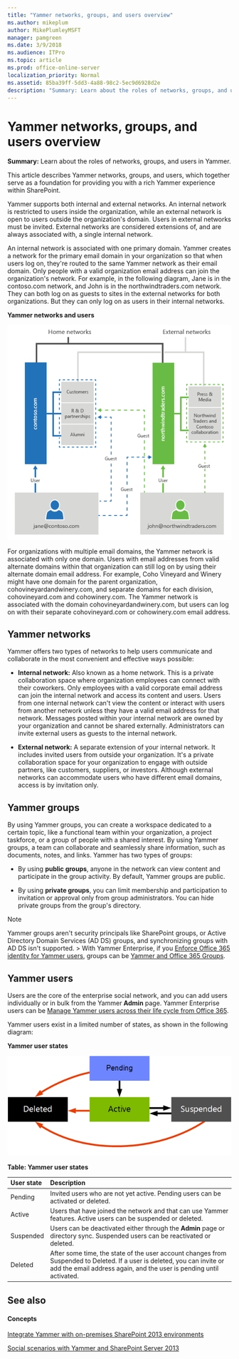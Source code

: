 ```yaml
---
title: "Yammer networks, groups, and users overview"
ms.author: mikeplum
author: MikePlumleyMSFT
manager: pamgreen
ms.date: 3/9/2018
ms.audience: ITPro
ms.topic: article
ms.prod: office-online-server
localization_priority: Normal
ms.assetid: 85ba39ff-5dd3-4a88-98c2-5ec9d6928d2e
description: "Summary: Learn about the roles of networks, groups, and users in Yammer."
---
```


# Yammer networks, groups, and users overview

 **Summary:** Learn about the roles of networks, groups, and users in Yammer. 
  
This article describes Yammer networks, groups, and users, which together serve as a foundation for providing you with a rich Yammer experience within SharePoint.
  
Yammer supports both internal and external networks. An internal network is restricted to users inside the organization, while an external network is open to users outside the organization's domain. Users in external networks must be invited. External networks are considered extensions of, and are always associated with, a single internal network.
  
An internal network is associated with one primary domain. Yammer creates a network for the primary email domain in your organization so that when users log on, they're routed to the same Yammer network as their email domain. Only people with a valid organization email address can join the organization's network. For example, in the following diagram, Jane is in the contoso.com network, and John is in the northwindtraders.com network. They can both log on as guests to sites in the external networks for both organizations. But they can only log on as users in their internal networks.
  
**Yammer networks and users**

![Yammer networks, groups, and users diagram](../media/YammerNetworksUsersGroups.png)
  
For organizations with multiple email domains, the Yammer network is associated with only one domain. Users with email addresses from valid alternate domains within that organization can still log on by using their alternate domain email address. For example, Coho Vineyard and Winery might have one domain for the parent organization, cohovineyardandwinery.com, and separate domains for each division, cohovineyard.com and cohowinery.com. The Yammer network is associated with the domain cohovineyardandwinery.com, but users can log on with their separate cohovineyard.com or cohowinery.com email address.
  
## Yammer networks

Yammer offers two types of networks to help users communicate and collaborate in the most convenient and effective ways possible:
  
- **Internal network:** Also known as a home network. This is a private collaboration space where organization employees can connect with their coworkers. Only employees with a valid corporate email address can join the internal network and access its content and users. Users from one internal network can't view the content or interact with users from another network unless they have a valid email address for that network. Messages posted within your internal network are owned by your organization and cannot be shared externally. Administrators can invite external users as guests to the internal network.
    
- **External network:** A separate extension of your internal network. It includes invited users from outside your organization. It's a private collaboration space for your organization to engage with outside partners, like customers, suppliers, or investors. Although external networks can accommodate users who have different email domains, access is by invitation only. 
    
## Yammer groups

By using Yammer groups, you can create a workspace dedicated to a certain topic, like a functional team within your organization, a project taskforce, or a group of people with a shared interest. By using Yammer groups, a team can collaborate and seamlessly share information, such as documents, notes, and links. Yammer has two types of groups:
  
- By using **public groups**, anyone in the network can view content and participate in the group activity. By default, Yammer groups are public.
    
- By using **private groups**, you can limit membership and participation to invitation or approval only from group administrators. You can hide private groups from the group's directory.
    
> [!NOTE]
> Yammer groups aren't security principals like SharePoint groups, or Active Directory Domain Services (AD DS) groups, and synchronizing groups with AD DS isn't supported. > With Yammer Enterprise, if you [Enforce Office 365 identity for Yammer users](http://technet.microsoft.com/library/008f940b-6bec-47fc-bcc6-9c6133467562%28Office.14%29.aspx), groups can be [Yammer and Office 365 Groups](http://technet.microsoft.com/library/d8c239dc-a48b-47ab-b85e-6b4b8191a869%28Office.14%29.aspx). 
  
## Yammer users

Users are the core of the enterprise social network, and you can add users individually or in bulk from the Yammer **Admin** page. Yammer Enterprise users can be [Manage Yammer users across their life cycle from Office 365](http://technet.microsoft.com/library/6c4c8fff-6444-404a-bffc-f9da0bcc3039%28Office.14%29.aspx).
  
Yammer users exist in a limited number of states, as shown in the following diagram:
  
**Yammer user states**

![Yammer user states diagram](../media/YammerUserStates.gif)
  
**Table: Yammer user states**

|**User state**|**Description**|
|:-----|:-----|
|Pending  <br/> |Invited users who are not yet active. Pending users can be activated or deleted.  <br/> |
|Active  <br/> |Users that have joined the network and that can use Yammer features. Active users can be suspended or deleted.  <br/> |
|Suspended  <br/> |Users can be deactivated either through the **Admin** page or directory sync. Suspended users can be reactivated or deleted.  <br/> |
|Deleted  <br/> |After some time, the state of the user account changes from Suspended to Deleted. If a user is deleted, you can invite or add the email address again, and the user is pending until activated.  <br/> |
   
## See also

#### Concepts

[Integrate Yammer with on-premises SharePoint 2013 environments](integrate-yammer-with-on-premises-sharepoint-2013-environments.md)
  
[Social scenarios with Yammer and SharePoint Server 2013](social-scenarios-with-yammer-and-sharepoint-server-2013.md)

